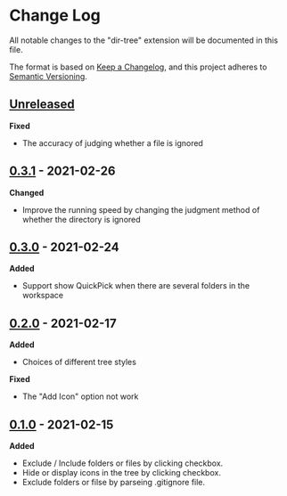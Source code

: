 # Change Log

All notable changes to the "dir-tree" extension will be documented in this file.

The format is based on [Keep a Changelog](https://keepachangelog.com/en/1.0.0/), and this project adheres to [Semantic Versioning](https://semver.org/spec/v2.0.0.html).

## [Unreleased][]

**Fixed**

- The accuracy of judging whether a file is ignored

## [0.3.1][] - 2021-02-26

**Changed**

- Improve the running speed by changing the judgment method of whether the directory is ignored

## [0.3.0][] - 2021-02-24

**Added**

- Support show QuickPick when there are several folders in the workspace

## [0.2.0][] - 2021-02-17

**Added**

- Choices of different tree styles

**Fixed**

- The "Add Icon" option not work

## [0.1.0][] - 2021-02-15

**Added**

- Exclude / Include folders or files by clicking checkbox.
- Hide or display icons in the tree by clicking checkbox.
- Exclude folders or filse by parseing .gitignore file.

[Unreleased]: https://github.com/Higurashi-kagome/dir-tree/compare/v0.3.1...HEAD
[0.3.1]: https://github.com/Higurashi-kagome/dir-tree/compare/v0.3.0...0.3.1
[0.3.0]: https://github.com/Higurashi-kagome/dir-tree/compare/v0.2.0...0.3.0
[0.2.0]: https://github.com/Higurashi-kagome/dir-tree/compare/v0.1.0...v0.2.0
[0.1.0]: https://github.com/Higurashi-kagome/dir-tree/releases/tag/v0.1.0